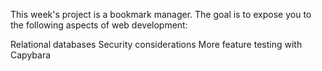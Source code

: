 This week's project is a bookmark manager. The goal is to expose you to the following aspects of web development:

Relational databases
Security considerations
More feature testing with Capybara
